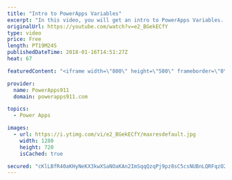 ```yaml
---
title: "Intro to PowerApps Variables"
excerpt: "In this video, you will get an intro to PowerApps Variables. We first start with an overview of why you might not need variables because of the Excel-like functionality. Then we dive into contextual and global variables. Fun stuff!   PowerApps Playlist https://www.youtube.com/playlist?list=PLCGGtLsUjhm2bonhBZuEhZU72QkFjOp"
originalUrl: https://youtube.com/watch?v=e2_BGekECfY
type: video
price: Free
length: PT19M24S
publishedDateTime: 2018-01-16T14:51:27Z
heat: 67

featuredContent: "<iframe width=\"800\" height=\"500\" frameborder=\"0\" src=\"https://www.youtube.com/embed/e2_BGekECfY\" allow=\"accelerometer; autoplay; encrypted-media; gyroscope; picture-in-picture\" allowfullscreen></iframe>"

provider:
  name: PowerApps911
  domain: powerapps911.com

topics:
  - Power Apps

images:
  - url: https://i.ytimg.com/vi/e2_BGekECfY/maxresdefault.jpg
    width: 1280
    height: 720
    isCached: true

secured: "cKlLBfR40aKHyNeKX3kwXSaNOaKAn2ImSqqQzqPj9pz8sC5csNUBnLQRFqzO28XJ6E8OeQ9plGfVtqdxgdP1LEe6OAqZxIZL7wO1PwqNbvkpX+fMQt2EJB8pzqemGHawjNfcABArdwOKfsC/SbadlBiOvF9rOg0GhflZ9huc5/CBOJsbIbBrqhBziIQWyVRx6rGhr+q9AwtRNpFP1Bm7fTGqjrahM1O6gbXVpmljGH/LqOqNEd/ExpD8Ok2YiTxJIKcoVPPPke5p6hbvld5jomjjDcGJ5drtIB15hz4KP29gcbZu6PCheA1igLyh6b691j+2BRyTm6POorqS88yJb/MrZE/Yh0bbovc6Onyhn85EPCHYj2jq3ioDsM4EAu8FKzrwZ8lyBSlEswHQyN3nWWDWJF9HudvDdJXaXqwUSqnmvEEeJhD4UpV1eTXKPw/N;5O9rQYUCVwJ8fhlnxpNetQ=="
---
```


